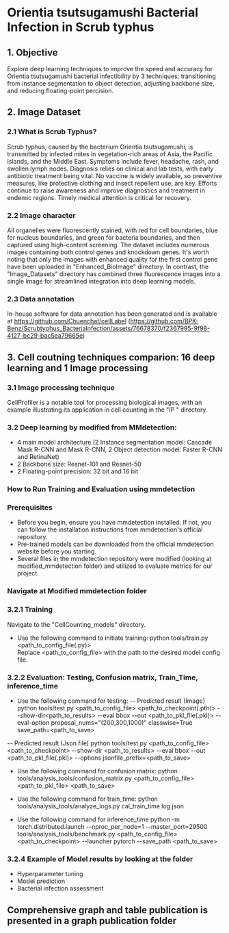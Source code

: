# Orientia tsutsugamushi Bacterial Infection in Scrub typhus 

## 1. Objective 
Explore deep learning techniques to improve the speed and accuracy for Orientia tsutsugamushi bacterial infectibility by 3 techniques: 
transitioning from instance segmentation to object detection, adjusting backbone size, and reducing floating-point percision.


## 2. Image Dataset
### 2.1 What is Scrub Typhus?
Scrub typhus, caused by the bacterium Orientia tsutsugamushi, is transmitted by infected mites in vegetation-rich areas of Asia, the Pacific Islands, and the Middle East. Symptoms include fever, headache, rash, and swollen lymph nodes. Diagnosis relies on clinical and lab tests, with early antibiotic treatment being vital. No vaccine is widely available, so preventive measures, like protective clothing and insect repellent use, are key. Efforts continue to raise awareness and improve diagnostics and treatment in endemic regions. Timely medical attention is critical for recovery.

### 2.2 Image character
All organelles were fluorescently stained, with red for cell boundaries, blue for nucleus boundaries, and green for bacteria boundaries, and then captured using high-content screening.
The dataset includes numerous images containing both control genes and knockdown genes. It's worth noting that only the images with enhanced quality for the first control gene have been uploaded in "Enhanced_BioImage" directory. In contrast, the "Image_Datasets" directory has combined three fluorescence images into a single image for streamlined integration into deep learning models.

### 2.3 Data annotation
In-house software for data annotation has been generated and is available at https://github.com/Chuenchat/cellLabel
(https://github.com/BPK-Benz/Scrubtyphus_BacteriaInfection/assets/76678370/f2367995-9f98-4127-bc29-bac5ea79665e)

## 3. Cell coutning techniques comparion: 16 deep learning and 1 Image processing 
### 3.1 Image processing technique
CellProfiler is a notable tool for processing biological images, with an example illustrating its application in cell counting in the "IP " directory.

### 3.2 Deep learning by modified from MMdetection: 
- 4 main model architecture (2 Instance segmentation model: Cascade Mask R-CNN and Mask R-CNN, 2 Object detection model: Faster R-CNN and RetinaNet)
- 2 Backbone size: Resnet-101 and Resnet-50
- 2 Floating-point precision: 32 bit and 16 bit

### How to Run Training and Evaluation using mmdetection
### Prerequisites
- Before you begin, ensure you have mmdetection installed. If not, you can follow the installation instructions from mmdetection's official repository.<br>
- Pre-trained models can be downloaded from the official mmdetection website before you starting.<br>
- Several files in the mmdetection repository were modified (looking at modified_mmdetection folder) and utilized to evaluate metrics for our project.<br>

### Navigate at Modified mmdetection folder
### 3.2.1 Training
Navigate to the "CellCounting_models" directory.<br>
- Use the following command to initiate training:
python tools/train.py <path_to_config_file(.py)><br>
Replace <path_to_config_file> with the path to the desired model config file. <br>


### 3.2.2 Evaluation: Testing, Confusion matrix, Train_Time, inference_time
- Use the following command for testing:
-- Predicted result (Image)
python tools/test.py <path_to_config_file> <path_to_checkpoint(.pth)> --show-dir<path_to_results> --eval bbox --out <path_to_pkl_file(.pkl)> --eval-option proposal_nums="(200,300,1000)" classwise=True save_path=<path_to_save> <br>

-- Predicted result (Json file)
python tools/test.py <path_to_config_file> <path_to_checkpoint>  --show-dir <path_to_results> --eval bbox --out <path_to_pkl_file(.pkl)> --options jsonfile_prefix=<path_to_save> <br>

- Use the following command for confusion matrix: python tools/analysis_tools/confusion_matrix.py <path_to_config_file>   <path_to_pkl_file> <path_to_save> <br>

- Use the following command for train_time: python tools/analysis_tools/analyze_logs.py cal_train_time log.json <br>

- Use the following command for inference_time
python -m torch.distributed.launch --nproc_per_node=1 --master_port=29500 tools/analysis_tools/benchmark.py <path_to_config_file> <path_to_checkpoint> --launcher pytorch --save_path <path_to_save> <br>

### 3.2.4 Example of Model results by looking at the folder
- Hyperparameter tuning
- Model prediction
- Bacterial infection assessment

## Comprehensive graph and table publication is presented in a graph publication folder








